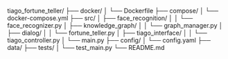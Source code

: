 tiago_fortune_teller/
├── docker/
│   └── Dockerfile
├── compose/
│   └── docker-compose.yml
├── src/
│   ├── face_recognition/
│   │   └── face_recognizer.py
│   ├── knowledge_graph/
│   │   └── graph_manager.py
│   ├── dialog/
│   │   └── fortune_teller.py
│   ├── tiago_interface/
│   │   └── tiago_controller.py
│   └── main.py
├── config/
│   └── config.yaml
├── data/
├── tests/
│   └── test_main.py
└── README.md
